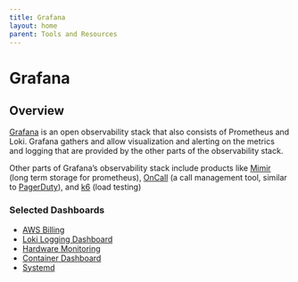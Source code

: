 ```yaml
---
title: Grafana
layout: home
parent: Tools and Resources
---
```


# Grafana

## Overview

[Grafana](https://grafana.com) is an open observability stack that also consists of Prometheus and Loki. Grafana gathers and allow visualization and alerting on the metrics and logging that are provided by the other parts of the observability stack. 

Other parts of Grafana’s observability stack include products like [Mimir](https://grafana.com/oss/mimir/?plcmt=footer) (long term storage for prometheus), [OnCall](https://grafana.com/oss/oncall/?plcmt=footer) (a call management tool, similar to [PagerDuty](https://www.pagerduty.com)), and [k6](https://k6.io) (load testing)

### Selected Dashboards

- [AWS Billing](https://grafana.com/grafana/dashboards/139)
- [Loki Logging Dashboard](https://grafana.com/grafana/dashboards/12611)
- [Hardware Monitoring](https://grafana.com/grafana/dashboards/1860-node-exporter-full/)
- [Container Dashboard](https://grafana.com/grafana/dashboards/14282-cadvisor-exporter/)
- [Systemd](https://grafana.com/grafana/dashboards/1617-systemd-service-dashboard/?tab=reviews)